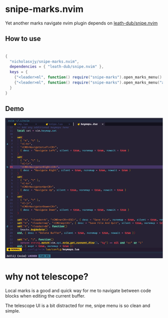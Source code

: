 # snipe-marks.nvim

Yet another marks navigate nvim plugin depends on [leath-dub/snipe.nvim](https://github.com/leath-dub/snipe.nvim)

## How to use

```lua

{
  "nicholasxjy/snipe-marks.nvim",
  dependencies = { "leath-dub/snipe.nvim" },
  keys = {
    {"<leader>ml", function() require("snipe-marks").open_marks_menu() end, desc = "Find local marks"},
    {"<leader>ml", function() require("snipe-marks").open_marks_menu("all") end, desc = "Find all marks"},
  }
}
```

## Demo

![demo.gif](./assets/demo.gif)

# why not telescope?

Local marks is a good and quick way for me to navigate between code blocks when editing the current buffer.

The telescope UI is a bit distracted for me, snipe menu is so clean and simple.
